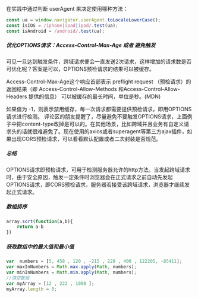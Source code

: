 在实践中通过判断 userAgent 来决定使用哪种方法：
```js
const ua = window.navigator.userAgent.toLocaleLowerCase();
const isIOS = /iphone|ipad|ipod/.test(ua);
const isAndroid = /android/.test(ua);
```
##### 优化OPTIONS请求：Access-Control-Max-Age 或者 避免触发
可见一旦达到触发条件，跨域请求便会一直发送2次请求，这样增加的请求数是否可优化呢？答案是可以，OPTIONS预检请求的结果可以被缓存。

Access-Control-Max-Age这个响应首部表示 preflight request  （预检请求）的返回结果（即 Access-Control-Allow-Methods 和Access-Control-Allow-Headers 提供的信息） 可以被缓存的最长时间，单位是秒。(MDN)

如果值为 -1，则表示禁用缓存，每一次请求都需要提供预检请求，即用OPTIONS请求进行检测。
评论区的朋友提醒了，尽量避免不要触发OPTIONS请求，上面例子中把content-type改掉是可以的。在其他场景，比如跨域并且业务有自定义请求头的话就很难避免了。现在使用的axios或者superagent等第三方ajax插件，如果出现CORS预检请求，可以看看默认配置或者二次封装是否规范。
##### 总结
OPTIONS请求即预检请求，可用于检测服务器允许的http方法。当发起跨域请求时，由于安全原因，触发一定条件时浏览器会在正式请求之前自动先发起OPTIONS请求，即CORS预检请求，服务器若接受该跨域请求，浏览器才继续发起正式请求。


##### 数组排序
```js
array.sort(function(a,b){
    return a-b
})
```
##### 获取数组中的最大值和最小值
```js
var  numbers = [5, 458 , 120 , -215 , 228 , 400 , 122205, -85411]; 
var maxInNumbers = Math.max.apply(Math, numbers); 
var minInNumbers = Math.min.apply(Math, numbers);
//清空数组
var myArray = [12 , 222 , 1000 ];  
myArray.length = 0; 
```